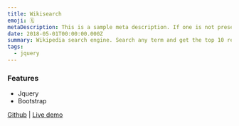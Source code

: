 ```yaml
---
title: Wikisearch
emoji: 🗓
metaDescription: This is a sample meta description. If one is not present in your page/project's front matter, the default metadata.desciption will be used instead.
date: 2018-05-01T00:00:00.000Z
summary: Wikipedia search engine. Search any term and get the top 10 results.
tags:
  - jquery
---
```


### Features

- Jquery
- Bootstrap

[Github](https://github.com/ph81/wikisearch) | [Live demo](https://ph81.github.io/wikisearch/)
